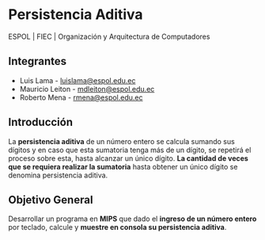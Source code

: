 # Persistencia Aditiva
ESPOL | FIEC | Organización y Arquitectura de Computadores

## Integrantes
* Luis Lama - luislama@espol.edu.ec
* Mauricio Leiton - mdleiton@espol.edu.ec
* Roberto Mena - rmena@espol.edu.ec

## Introducción
La **persistencia aditiva** de un número entero se calcula sumando sus dígitos y en caso que esta sumatoria tenga más de un dígito, se repetirá el proceso sobre esta, hasta alcanzar un único dígito. **La cantidad de veces que se requiera realizar la sumatoria** hasta obtener un único dígito se denomina persistencia aditiva.

## Objetivo General
Desarrollar un programa en **MIPS** que dado el **ingreso de un número entero** por teclado, calcule y **muestre en consola su persistencia aditiva**.

